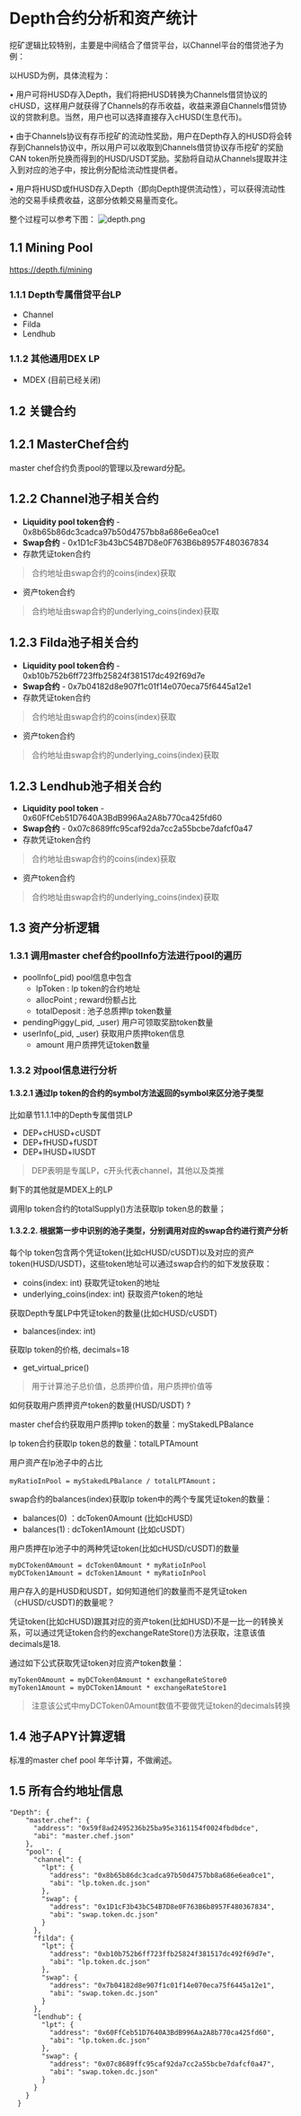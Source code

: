 # Depth合约分析和资产统计

挖矿逻辑比较特别，主要是中间结合了借贷平台，以Channel平台的借贷池子为例：

以HUSD为例，具体流程为：

• 用户可将HUSD存入Depth，我们将把HUSD转换为Channels借贷协议的cHUSD，这样用户就获得了Channels的存币收益，收益来源自Channels借贷协议的贷款利息。当然，用户也可以选择直接存入cHUSD(生息代币)。

• 由于Channels协议有存币挖矿的流动性奖励，用户在Depth存入的HUSD将会转存到Channels协议中，所以用户可以收取到Channels借贷协议存币挖矿的奖励CAN token所兑换而得到的HUSD/USDT奖励。奖励将自动从Channels提取并注入到对应的池子中，按比例分配给流动性提供者。

• 用户将HUSD或fHUSD存入Depth（即向Depth提供流动性），可以获得流动性池的交易手续费收益，这部分依赖交易量而变化。

整个过程可以参考下图：
![depth.png](https://github.com/PercivalZhang/fabric-doc/blob/master/resource/depth.png)

## 1.1 Mining Pool

https://depth.fi/mining



### 1.1.1 Depth专属借贷平台LP
- Channel
- Filda
- Lendhub

### 1.1.2 其他通用DEX LP

- MDEX (目前已经关闭)

## 1.2 关键合约

## 1.2.1 MasterChef合约

master chef合约负责pool的管理以及reward分配。

## 1.2.2 Channel池子相关合约

- **Liquidity pool token合约** - 0x8b65b86dc3cadca97b50d4757bb8a686e6ea0ce1
- **Swap合约** - 0x1D1cF3b43bC54B7D8e0F763B6b8957F480367834
- 存款凭证token合约
> 合约地址由swap合约的coins(index)获取
- 资产token合约
> 合约地址由swap合约的underlying_coins(index)获取
## 1.2.3 Filda池子相关合约

- **Liquidity pool token合约** - 0xb10b752b6ff723ffb25824f381517dc492f69d7e
- **Swap合约** - 0x7b04182d8e907f1c01f14e070eca75f6445a12e1
- 存款凭证token合约
> 合约地址由swap合约的coins(index)获取
- 资产token合约
> 合约地址由swap合约的underlying_coins(index)获取

## 1.2.3 Lendhub池子相关合约

- **Liquidity pool token** - 0x60FfCeb51D7640A3BdB996Aa2A8b770ca425fd60
- **Swap合约** - 0x07c8689ffc95caf92da7cc2a55bcbe7dafcf0a47
- 存款凭证token合约
> 合约地址由swap合约的coins(index)获取
- 资产token合约
> 合约地址由swap合约的underlying_coins(index)获取


## 1.3 资产分析逻辑

### 1.3.1 调用master chef合约poolInfo方法进行pool的遍历

- poolInfo(_pid) pool信息中包含
  * lpToken : lp token的合约地址
  * allocPoint ; reward份额占比
  * totalDeposit : 池子总质押lp token数量
- pendingPiggy(_pid, _user) 用户可领取奖励token数量
- userInfo(_pid, _user) 获取用户质押token信息
  * amount 用户质押凭证token数量

### 1.3.2 对pool信息进行分析

#### 1.3.2.1 通过lp token的合约的symbol方法返回的symbol来区分池子类型
比如章节1.1.1中的Depth专属借贷LP
- DEP+cHUSD+cUSDT
- DEP+fHUSD+fUSDT
- DEP+lHUSD+lUSDT
> DEP表明是专属LP，c开头代表channel，其他以及类推

剩下的其他就是MDEX上的LP

调用lp token合约的totalSupply()方法获取lp token总的数量；

#### 1.3.2.2. 根据第一步中识别的池子类型，分别调用对应的swap合约进行资产分析

每个lp token包含两个凭证token(比如cHUSD/cUSDT)以及对应的资产token(HUSD/USDT)，这些token地址可以通过swap合约的如下发放获取：

- coins(index: int) 获取凭证token的地址
- underlying_coins(index: int) 获取资产token的地址

获取Depth专属LP中凭证token的数量(比如cHUSD/cUSDT)
- balances(index: int)

获取lp token的价格, decimals=18
- get_virtual_price()
> 用于计算池子总价值，总质押价值，用户质押价值等

如何获取用户质押资产token的数量(HUSD/USDT) ?

master chef合约获取用户质押lp token的数量：myStakedLPBalance

lp token合约获取lp token总的数量：totalLPTAmount

用户资产在lp池子中的占比
```
myRatioInPool = myStakedLPBalance / totalLPTAmount；
```

swap合约的balances(index)获取lp token中的两个专属凭证token的数量：
- balances(0) ：dcToken0Amount (比如cHUSD)
- balances(1) : dcToken1Amount (比如cUSDT）

用户质押在lp池子中的两种凭证token(比如cHUSD/cUSDT)的数量
```
myDCToken0Amount = dcToken0Amount * myRatioInPool
myDCToken1Amount = dcToken1Amount * myRatioInPool
```

用户存入的是HUSD和USDT，如何知道他们的数量而不是凭证token（cHUSD/cUSDT)的数量呢？

凭证token(比如cHUSD)跟其对应的资产token(比如HUSD)不是一比一的转换关系，可以通过凭证token合约的exchangeRateStore()方法获取，注意该值decimals是18.

通过如下公式获取凭证token对应资产token数量：
```
myToken0Amount = myDCToken0Amount * exchangeRateStore0
myToken1Amount = myDCToken1Amount * exchangeRateStore1
```
> 注意该公式中myDCToken0Amount数值不要做凭证token的decimals转换

## 1.4 池子APY计算逻辑

标准的master chef pool 年华计算，不做阐述。

## 1.5 所有合约地址信息
```
"Depth": {
    "master.chef": {
      "address": "0x59f8ad2495236b25ba95e3161154f0024fbdbdce",
      "abi": "master.chef.json"
    },
    "pool": {
      "channel": {
        "lpt": {
          "address": "0x8b65b86dc3cadca97b50d4757bb8a686e6ea0ce1",
          "abi": "lp.token.dc.json"
        },
        "swap": {
          "address": "0x1D1cF3b43bC54B7D8e0F763B6b8957F480367834",
          "abi": "swap.token.dc.json"
        }
      },
      "filda": {
        "lpt": {
          "address": "0xb10b752b6ff723ffb25824f381517dc492f69d7e",
          "abi": "lp.token.dc.json"
        },
        "swap": {
          "address": "0x7b04182d8e907f1c01f14e070eca75f6445a12e1",
          "abi": "swap.token.dc.json"
        }
      },
      "lendhub": {
        "lpt": {
          "address": "0x60FfCeb51D7640A3BdB996Aa2A8b770ca425fd60",
          "abi": "lp.token.dc.json"
        },
        "swap": {
          "address": "0x07c8689ffc95caf92da7cc2a55bcbe7dafcf0a47",
          "abi": "swap.token.dc.json"
        }
      }
    }
  }
```
